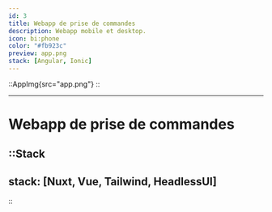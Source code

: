 ```yaml
---
id: 3
title: Webapp de prise de commandes
description: Webapp mobile et desktop.
icon: bi:phone
color: "#fb923c"
preview: app.png
stack: [Angular, Ionic]
---
```


::AppImg{src="app.png"}
::

---

# Webapp de prise de commandes

::Stack
---
stack: [Nuxt, Vue, Tailwind, HeadlessUI]
---
::
